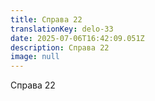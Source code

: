 ```yaml
---
title: Справа 22
translationKey: delo-33
date: 2025-07-06T16:42:09.051Z
description: Справа 22
image: null
---
```

Справа 22